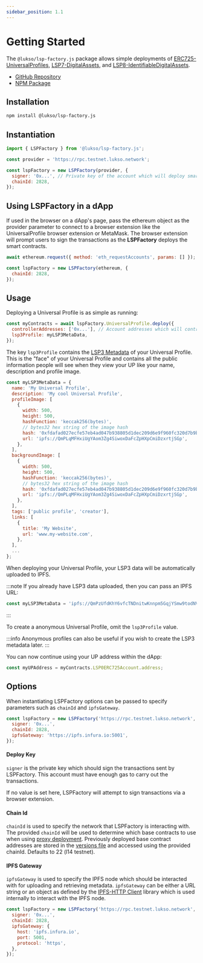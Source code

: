 ```yaml
---
sidebar_position: 1.1
---
```


# Getting Started

The `@lukso/lsp-factory.js` package allows simple deployments of [ERC725-UniversalProfiles](https://github.com/lukso-network/LIPs/blob/main/LSPs/LSP-0-ERC725Account.md), [LSP7-DigitalAssets](https://github.com/lukso-network/LIPs/blob/main/LSPs/LSP-7-DigitalAsset.md), and [LSP8-IdentifiableDigitalAssets](https://github.com/lukso-network/LIPs/blob/main/LSPs/LSP-8-IdentifiableDigitalAsset.md).

- [GitHub Repository](https://github.com/lukso-network/tools-lsp-factory)
- [NPM Package](https://www.npmjs.com/package/@lukso/lsp-factory.js)

## Installation

```bash
npm install @lukso/lsp-factory.js
```

## Instantiation

```javascript
import { LSPFactory } from '@lukso/lsp-factory.js';

const provider = 'https://rpc.testnet.lukso.network';

const lspFactory = new LSPFactory(provider, {
  signer: '0x...', // Private key of the account which will deploy smart contracts
  chainId: 2828,
});
```

## Using LSPFactory in a dApp

If used in the browser on a dApp's page, pass the ethereum object as the provider parameter to connect to a browser extension like the UniversalProfile browser extension or MetaMask. The browser extension will prompt users to sign the transactions as the **LSPFactory** deploys the smart contracts.

```javascript
await ethereum.request({ method: 'eth_requestAccounts', params: [] });

const lspFactory = new LSPFactory(ethereum, {
  chainId: 2828,
});
```

## Usage

Deploying a Universal Profile is as simple as running:

```javascript
const myContracts = await lspFactory.UniversalProfile.deploy({
  controllerAddresses: ['0x...'], // Account addresses which will control the UP
  lsp3Profile: myLSP3MetaData,
});
```

The key `lsp3Profile` contains the [LSP3 Metadata](https://github.com/lukso-network/LIPs/blob/main/LSPs/LSP-2-ERC725YJSONSchema.md#JSONURL) of your Universal Profile. This is the "face" of your Universal Profile and contains all the public information people will see when they view your UP like your name, description and profile image.

```javascript
const myLSP3MetaData = {
  name: 'My Universal Profile',
  description: 'My cool Universal Profile',
  profileImage: [
    {
      width: 500,
      height: 500,
      hashFunction: 'keccak256(bytes)',
      // bytes32 hex string of the image hash
      hash: '0xfdafad027ecfe57eb4ad047b938805d1dec209d6e9f960fc320d7b9b11cbed14',
      url: 'ipfs://QmPLqMFHxiUgYAom3Zg4SiwoxDaFcZpHXpCmiDzxrtjSGp',
    },
  ],
  backgroundImage: [
    {
      width: 500,
      height: 500,
      hashFunction: 'keccak256(bytes)',
      // bytes32 hex string of the image hash
      hash: '0xfdafad027ecfe57eb4ad047b938805d1dec209d6e9f960fc320d7b9b11cbed14',
      url: 'ipfs://QmPLqMFHxiUgYAom3Zg4SiwoxDaFcZpHXpCmiDzxrtjSGp',
    },
  ],
  tags: ['public profile', 'creator'],
  links: [
    {
      title: 'My Website',
      url: 'www.my-website.com',
    },
  ],
  ...
};
```

When deploying your Universal Profile, your LSP3 data will be automatically uploaded to IPFS.

:::note
If you already have LSP3 data uploaded, then you can pass an IPFS URL:

```javascript
const myLSP3MetaData = 'ipfs://QmPzUfdKhY6vfcTNDnitwKnnpm5GqjYSmw9todNVmi4bqy';
```

:::

To create a anonymous Universal Profile, omit the `lsp3Profile` value.

:::info
Anonymous profiles can also be useful if you wish to create the LSP3 metadata later.
:::

You can now continue using your UP address within the dApp:

```javascript
const myUPAddress = myContracts.LSP0ERC725Account.address;
```

## Options

When instantiating LSPFactory options can be passed to specify parameters such as `chainId` and `ipfsGateway`.

```javascript title="Instantiating LSPFactory with custom options set"
const lspFactory = new LSPFactory('https://rpc.testnet.lukso.network', {
  signer: '0x...',
  chainId: 2828,
  ipfsGateway: 'https://ipfs.infura.io:5001',
});
```

#### Deploy Key

`signer` is the private key which should sign the transactions sent by LSPFactory. This account must have enough gas to carry out the transactions.

If no value is set here, LSPFactory will attempt to sign transactions via a browser extension.

#### Chain Id

`chainId` is used to specify the network that LSPFactory is interacting with. The provided `chainId` will be used to determine which base contracts to use when using [proxy deployment](./deployment/options.md#deploy-proxy). Previously deployed base contract addresses are stored in the [versions file](https://github.com/lukso-network/tools-lsp-factory/blob/main/src/versions.json) and accessed using the provided chainId. Defaults to 22 (l14 testnet).

#### IPFS Gateway

`ipfsGateway` is used to specify the IPFS node which should be interacted with for uploading and retrieving metadata. `ipfsGateway` can be either a URL string or an object as defined by the [IPFS-HTTP Client](https://github.com/ipfs/js-ipfs/tree/master/packages/ipfs-http-client#createoptions) library which is used internally to interact with the IPFS node.

```javascript title="Instantiating LSPFactory with custom ipfsGateway options set"
const lspFactory = new LSPFactory('https://rpc.testnet.lukso.network', {
  signer: '0x...',
  chainId: 2828,
  ipfsGateway: {
    host: 'ipfs.infura.io',
    port: 5001,
    protocol: 'https',
  },
});
```
